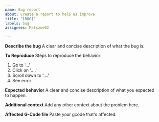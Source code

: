 ```yaml
---
name: Bug report
about: Create a report to help us improve
title: "[BUG]"
labels: bug
assignees: Matszwe02

---
```


**Describe the bug**
A clear and concise description of what the bug is.

**To Reproduce**
Steps to reproduce the behavior:
1. Go to '...'
2. Click on '....'
3. Scroll down to '....'
4. See error

**Expected behavior**
A clear and concise description of what you expected to happen.

**Additional context**
Add any other context about the problem here.

**Affected G-Code file**
Paste your gcode that's affected.
